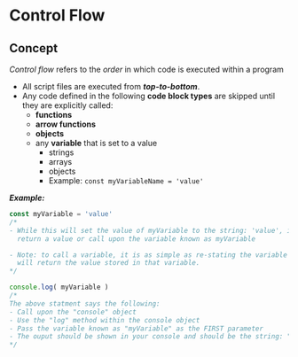 # Control Flow
## Concept
*Control flow* refers to the *order* in which code is executed within a program 
  - All script files are executed from ***top-to-bottom***.
  - Any code defined in the following **code block types** are skipped until they are explicitly called:
    - **functions**
    - **arrow functions**
    - **objects**
    - any **variable** that is set to a value
      - strings
      - arrays
      - objects
      - Example: `const myVariableName = 'value'`
      
***Example:***
```javascript
const myVariable = 'value'
/*
- While this will set the value of myVariable to the string: 'value', it does NOT
  return a value or call upon the variable known as myVariable

- Note: to call a variable, it is as simple as re-stating the variable name, which
  will return the value stored in that variable.
*/

console.log( myVariable )
/*
The above statment says the following:
- Call upon the "console" object
- Use the "log" method within the console object
- Pass the variable known as "myVariable" as the FIRST parameter
- The ouput should be shown in your console and should be the string: "value"
*/
```
